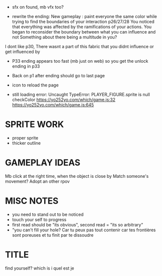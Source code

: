 
* sfx on found, mb vfx too?

* rewrite the ending:
New gameplay : paint everyone the same color while trying to find the boundaries of your interaction
p26/27/28
You noticed that everything was affected by the ramifications of your actions. You began to reconsider the boundary between what you can influence and not
Something about there being a multitude in you?

I dont like p30, 
There wasnt a part of this fabric that you didnt influence or get influenced by

* P33 ending appears too fast (mb just on web) so you get the unlock ending in p33

* Back on p1 after ending should go to last page 

* icon to reload the page

* still loading error:
Uncaught TypeError: PLAYER_FIGURE.sprite is null
    checkColor https://yo252yo.com/which/game.js:32
    <anonymous> https://yo252yo.com/which/game.js:645


# SPRITE WORK
* proper sprite
* thicker outline

# GAMEPLAY IDEAS
Mb click at the right time, when the object is close by 
Match someone's movement? Adopt an other rpov 


# MISC NOTES
* you need to stand out to be noticed
* touch your self to progress
* first read should be "its obvious", second read = "its so arbitrary"
* "you can't fill your hole? Car tu peux pas tout contenir car tes frontières sont poreuses et tu finit par te dissoudre 


# TITLE

find yourself?
which is i
quel est je
